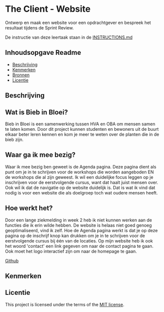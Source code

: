 # The Client - Website

Ontwerp en maak een website voor een opdrachtgever en bespreek het resultaat tijdens de Sprint Review.

De instructie van deze leertaak staan in de [INSTRUCTIONS.md](https://github.com/fdnd-task/the-client-website/blob/main/docs/INSTRUCTIONS.md)



## Inhoudsopgave Readme

  * [Beschrijving](#beschrijving)
  * [Kenmerken](#kenmerken)
  * [Bronnen](#bronnen)
  * [Licentie](#licentie)

## Beschrijving
<!-- In de Beschrijving staat hoe je project er uit ziet, hoe het werkt en wat je er mee kan. -->
## Wat is Bieb in Bloei?
Bieb in Bloei is een samenwerking tussen HVA en OBA om mensen samen te laten komen. 
Door dit project kunnen studenten en bewoners uit de buurt elkaar beter leren kennen
en kom je meer te weten over de planten die in de bieb zijn. 

## Waar ga ik mee bezig?
Waar ik mee bezig ben geweet is de Agenda pagina. Deze pagina dient als punt om je in te schrijven
voor de workshops die worden aangeboden EN de workshops die al zijn geweest. Ik wil een duidelijke focus
leggen op je inschrijven voor de eerstvolgende cursus, want dat haalt juist mensen over. Ook wil ik
dat de navigatie op de website duidelijk is. Dat is wat ik vind dat nodig is voor 
een website die als doelgroep toch wat oudere mensen heeft. 

## Hoe werkt het?
Door een lange ziekmelding in week 2 heb ik niet kunnen werken aan de functies die ik erin wilde hebben. De website is helaas niet
goed genoeg geoptimaliseerd, vind ik zelf. Hoe de Agenda pagina werkt is dat je op deze pagina
op de inschrijf knop kan drukken om je in te schrijven voor de eerstvolgende cursus
bij één van de locaties. Op mijn website heb ik ook het woord 'contact' een link gegeven om naar de 
contact pagina te gaan. Ook moet het logo interactief zijn om naar de homepage te gaan.
<!-- Voeg een mooie poster visual toe 📸 -->

<!-- Voeg een link toe naar Github Pages 🌐-->
[Github](https://sidopjescherm.github.io/the-client-website/)

## Kenmerken
<!-- Bij Kenmerken staat welke technieken zijn gebruikt en hoe. Wat is de HTML structuur? Wat zijn de belangrijkste dingen in CSS? Wat is er met Javascript gedaan en hoe? Misschien heb je een framwork of library gebruikt? -->



## Licentie

This project is licensed under the terms of the [MIT license](./LICENSE).
